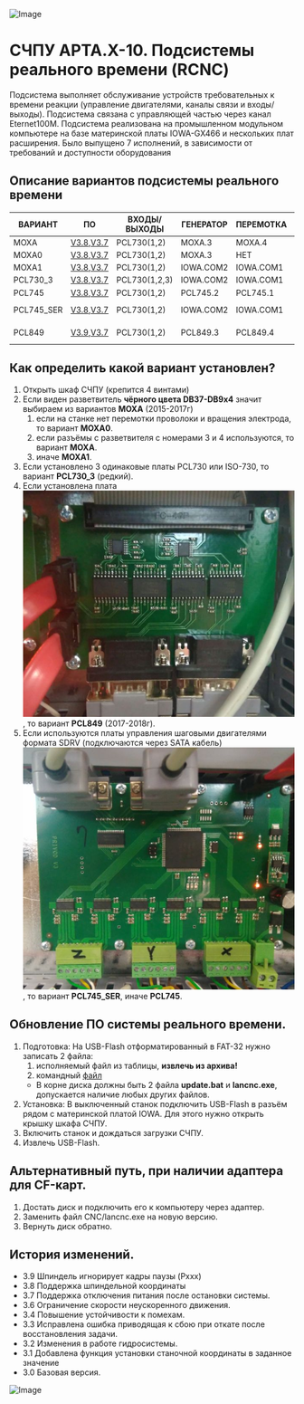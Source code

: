 ![Image](http://edm.ru/style/top.png)
# СЧПУ АРТА.X-10. Подсистемы реального времени (RCNC)

Подсистема выполняет обслуживание устройств требовательных к времени реакции (управление двигателями, каналы связи и входы/выходы). 
Подсистема связана с управляющей частью через канал Eternet100M.
Подсистема реализована на промышленном модульном компьютере на базе материнской платы IOWA-GX466 и нескольких плат расширения.
Было выпущено 7 исполнений, в зависимости от требований и доступности оборудования

## Описание вариантов подсистемы реального времени

| ВАРИАНТ    |   ПО                                  | ВХОДЫ/ВЫХОДЫ      | ГЕНЕРАТОР  | ПЕРЕМОТКА | ПУЛЬТ ДУ. | SDRV        |
|------------|---------------------------------------|-------------------|------------|-----------|-----------|-------------|
| MOXA       | [V3.8](RCNC/MOXA/lancnc38.zip),[V3.7](RCNC/MOXA/lancnc37.zip) | PCL730(1,2)       | MOXA.3     | MOXA.4    | IOWA.COM3 | MOXA.1-2    |
| MOXA0      | [V3.8](RCNC/MOXA0/lancnc38.zip),[V3.7](RCNC/MOXA0/lancnc37.zip) | PCL730(1,2)       | MOXA.3     | НЕТ       | MOXA.4    | MOXA.1-2    |
| MOXA1      | [V3.8](RCNC/MOXA1/lancnc38.zip),[V3.7](RCNC/MOXA1/lancnc37.zip) | PCL730(1,2)       | IOWA.COM2  | IOWA.COM1 | IOWA.COM3 | MOXA.1-2    |
| PCL730_3   | [V3.8](RCNC/PCL730_3/lancnc38.zip),[V3.7](RCNC/PCL730_3/lancnc37.zip) | PCL730(1,2,3)     | IOWA.COM2  | IOWA.COM1 | IOWA.COM3 | НЕТ         |
| PCL745     | [V3.8](RCNC/PCL745/lancnc38.zip),[V3.7](RCNC/PCL745/lancnc37.zip) | PCL730(1,2)       | PCL745.2   | PCL745.1  | IOWA.COM3 | НЕТ         |
| PCL745_SER | [V3.8](RCNC/PCL745_SER/lancnc38.zip),[V3.7](RCNC/PCL745_SER/lancnc37.zip) | PCL730(1,2)       | IOWA.COM2  | IOWA.COM1 | IOWA.COM3 | PCL745.1-2  |
| PCL849     | [V3.9](RCNC/PCL849/lancnc39.zip),[V3.7](RCNC/PCL849/lancnc37.zip) | PCL730(1,2)       | PCL849.3   | PCL849.4  | IOWA.COM3 | PCL849.1-2  |

## Как определить какой вариант установлен?
1. Открыть шкаф СЧПУ (крепится 4 винтами)
2. Если виден разветвитель **чёрного цвета DB37-DB9x4** значит выбираем из вариантов **MOXA** (2015-2017г)
	1. если на станке нет перемотки проволоки и вращения электрода, то вариант **MOXA0**.
	2. если разъёмы с разветвителя с номерами 3 и 4 используются, то вариант **MOXA**.
	3. иначе **MOXA1**.
3. Если установлено 3 одинаковые платы PCL730 или ISO-730, то вариант **PCL730_3** (редкий).
4. Если установлена плата ![Image](IMG/PCL849ad.jpg), то вариант **PCL849** (2017-2018г).
5. Если используются платы управления шаговыми двигателями формата SDRV (подключаются через SATA кабель) ![Image](IMG/SDRV.jpg), 
   то вариант **PCL745_SER**, иначе **PCL745**.

## Обновление ПО системы реального времени.
1. Подготовка: На USB-Flash отформатированный в FAT-32 нужно записать 2 файла:
	1. исполняемый файл из таблицы, **извлечь из архива!**
	2. командный [файл](CMD/update.bat)
	* В корне диска должны быть 2 файла **update.bat** и **lancnc.exe**, допускается наличие любых других файлов.
2. Установка: В выключенный станок подключить USB-Flash в разъём рядом с материнской платой IOWA. Для этого нужно открыть 
   крышку шкафа СЧПУ.
3. Включить станок и дождаться загрузки СЧПУ.
4. Извлечь USB-Flash.

## Альтернативный путь, при наличии адаптера для CF-карт.
1. Достать диск и подключить его к компьютеру через адаптер.
2. Заменить файл CNC/lancnc.exe на новую версию.
3. Вернуть диск обратно.

## История изменений.
* 3.9 Шпиндель игнорирует кадры паузы (Pxxx)
* 3.8 Поддержка шпиндельной координаты
* 3.7 Поддержка отключения питания после остановки системы.
* 3.6 Ограничение скорости неускоренного движения. 
* 3.4 Повышение устойчивости к помехам.
* 3.3 Исправлена ошибка приводящая к сбою при откате после восстановления задачи.
* 3.2 Изменения в работе гидросистемы.
* 3.1 Добавлена функция установки станочной координаты в заданное значение
* 3.0 Базовая версия.

![Image](http://edm.ru/style/bottom.png)
